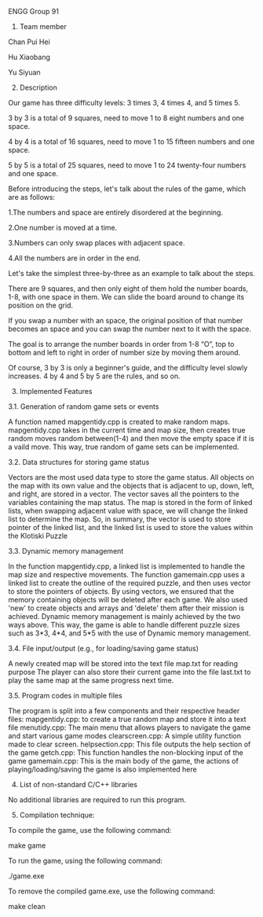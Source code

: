 ENGG Group 91

1. Team member

Chan Pui Hei

Hu Xiaobang

Yu Siyuan

2. Description

Our game has three difficulty levels: 3 times 3, 4 times 4, and 5 times 5. 

3 by 3 is a total of 9 squares, need to move 1 to 8 eight numbers and one space.

4 by 4 is a total of 16 squares, need to move 1 to 15 fifteen numbers and one space.

5 by 5 is a total of 25 squares, need to move 1 to 24 twenty-four numbers and one space.

Before introducing the steps, let's talk about the rules of the game, which are as follows:

  1.The numbers and space are entirely disordered at the beginning.
  
  2.One number is moved at a time.
  
  3.Numbers can only swap places with adjacent space.
  
  4.All the numbers are in order in the end.
  
Let's take the simplest three-by-three as an example to talk about the steps. 

There are 9 squares, and then only eight of them hold the number boards, 1-8, with one space in them. We can slide the board around to change its position on the grid.

If you swap a number with an space, the original position of that number becomes an space and you can swap the number next to it with the space. 

The goal is to arrange the number boards in order from 1-8 “O”, top to bottom and left to right in order of number size by moving them around. 

Of course, 3 by 3 is only a beginner's guide, and the difficulty level slowly increases. 4 by 4 and 5 by 5 are the rules, and so on.

3. Implemented Features


3.1. Generation of random game sets or events

A function named mapgentidy.cpp is created to make random maps.
mapgentidy.cpp takes in the current time and map size, then creates true random moves random between(1-4) and then move the empty space if it is a vaild move. 
This way, true random of game sets can be implemented.


3.2. Data structures for storing game status

Vectors are the most used data type to store the game status.
All objects on the map with its own value and the objects that is adjacent to up, down, left, and right, are stored in a vector. The vector saves all the pointers to the variables containing the map status.
The map is stored in the form of linked lists, when swapping adjacent value with space, we will change the linked list to determine the map.
So, in summary, the vector is used to store pointer of the linked list, and the linked list is used to store the values within the Klotiski Puzzle

3.3. Dynamic memory management

In the function mapgentidy.cpp, a linked list is implemented to handle the map size and respective movements.
The function gamemain.cpp uses a linked list to create the outline of the required puzzle, and then uses vector to store the pointers of objects. By using vectors, we ensured that the memory containing objects will be deleted after each game. We also used 'new' to create objects and arrays and 'delete' them after their mission is achieved. Dynamic memory management is mainly achieved by the two ways above.
This way, the game is able to handle different puzzle sizes such as 3\*3, 4\*4, and 5\*5 with the use of Dynamic memory management.

3.4. File input/output (e.g., for loading/saving game status)

A newly created map will be stored into the text file map.txt for reading purpose
The player can also store their current game into the file last.txt to play the same map at the same progress next time.

3.5. Program codes in multiple files

The program is split into a few components and their respective header files:
mapgentidy.cpp: to create a true random map and store it into a text file
menutidy.cpp: The main menu that allows players to navigate the game and start various game modes
clearscreen.cpp: A simple utility function made to clear screen.
helpsection.cpp: This file outputs the help section of the game
getch.cpp: This function handles the non-blocking input of the game
gamemain.cpp: This is the main body of the game, the actions of playing/loading/saving the game is also implemented here

4. List of non-standard C/C++ libraries

No additional libraries are required to run this program.

5. Compilation technique:

To compile the game, use the following command:

make game

To run the game, using the following command:

./game.exe

To remove the compiled game.exe, use the following command:

make clean

